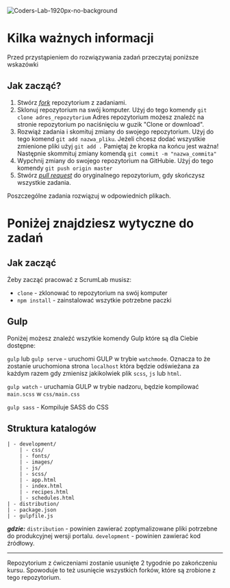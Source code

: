 ![Coders-Lab-1920px-no-background](https://user-images.githubusercontent.com/152855/73064373-5ed69780-3ea1-11ea-8a71-3d370a5e7dd8.png)

# Kilka ważnych informacji

Przed przystąpieniem do rozwiązywania zadań przeczytaj poniższe wskazówki

## Jak zacząć?

1. Stwórz [*fork*](https://guides.github.com/activities/forking/) repozytorium z zadaniami.
2. Sklonuj repozytorium na swój komputer. Użyj do tego komendy `git clone adres_repozytorium`
Adres repozytorium możesz znaleźć na stronie repozytorium po naciśnięciu w guzik "Clone or download".
3. Rozwiąż zadania i skomituj zmiany do swojego repozytorium. Użyj do tego komend `git add nazwa_pliku`.
Jeżeli chcesz dodać wszystkie zmienione pliki użyj `git add .` 
Pamiętaj że kropka na końcu jest ważna!
Następnie skommituj zmiany komendą `git commit -m "nazwa_commita"`
4. Wypchnij zmiany do swojego repozytorium na GitHubie.  Użyj do tego komendy `git push origin master`
5. Stwórz [*pull request*](https://help.github.com/articles/creating-a-pull-request) do oryginalnego repozytorium, gdy skończysz wszystkie zadania.

Poszczególne zadania rozwiązuj w odpowiednich plikach.

# Poniżej znajdziesz wytyczne do zadań

## Jak zacząć
Żeby zacząć pracować z ScrumLab musisz:

* `clone` - zklonować to repozytorium na swój komputer
* `npm install` - zainstalować wszytkie potrzebne paczki


## Gulp
Poniżej możesz znaleźć wszytkie komendy Gulp które są dla Ciebie dostępne:

`gulp` lub `gulp serve`  - uruchomi GULP w trybie `watchmode`. Oznacza to że zostanie uruchomiona strona `localhost` która będzie odświeżana za każdym razem gdy zmienisz jakikolwiek plik `scss`, `js` lub `html`.

`gulp watch` - uruchamia GULP w trybie nadzoru, będzie kompilować `main.scss` w `css/main.css`

`gulp sass` - Kompiluje SASS do CSS


## Struktura katalogów
```
| - development/
	| - css/      
	| - fonts/
	| - images/  
	| - js/
	| - scss/
	| - app.html  
	| - index.html  
	| - recipes.html    
	| - schedules.html
| - distribution/
| - package.json
| - gulpfile.js
```

***gdzie:***
`distribution` - powinien zawierać zoptymalizowane pliki potrzebne do produkcyjnej wersji portalu.
`development`  - powinien zawierać kod źródłowy.

---

Repozytorium z ćwiczeniami zostanie usunięte 2 tygodnie po zakończeniu kursu. Spowoduje to też usunięcie wszystkich forków, które są zrobione z tego repozytorium.
